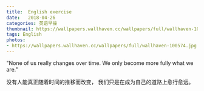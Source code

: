 ```yaml
---
title:  English exercise
date:   2018-04-26
categories: 英语早操
thumbnail: https://wallpapers.wallhaven.cc/wallpapers/full/wallhaven-100574.jpg
tags: English
photos:
- https://wallpapers.wallhaven.cc/wallpapers/full/wallhaven-100574.jpg
---
```


"None of us really changes over time. We only become more fully what we are."
<p>没有人能真正随着时间的推移而改变， 我们只是在成为自己的道路上愈行愈远。</p>
